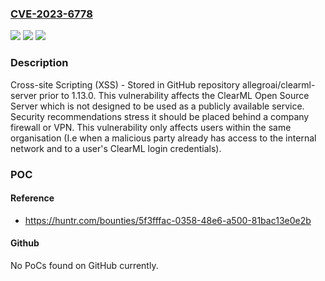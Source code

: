 ### [CVE-2023-6778](https://cve.mitre.org/cgi-bin/cvename.cgi?name=CVE-2023-6778)
![](https://img.shields.io/static/v1?label=Product&message=allegroai%2Fclearml-server&color=blue)
![](https://img.shields.io/static/v1?label=Version&message=unspecified%3C%201.13.0%20&color=brighgreen)
![](https://img.shields.io/static/v1?label=Vulnerability&message=CWE-79%20Improper%20Neutralization%20of%20Input%20During%20Web%20Page%20Generation%20('Cross-site%20Scripting')&color=brighgreen)

### Description

Cross-site Scripting (XSS) - Stored in GitHub repository allegroai/clearml-server prior to 1.13.0. This vulnerability affects the ClearML Open Source Server which is not designed to be used as a publicly available service. Security recommendations stress it should be placed behind a company firewall or VPN. This vulnerability only affects users within the same organisation (I.e when a malicious party already has access to the internal network and to a user's ClearML login credentials).

### POC

#### Reference
- https://huntr.com/bounties/5f3fffac-0358-48e6-a500-81bac13e0e2b

#### Github
No PoCs found on GitHub currently.

